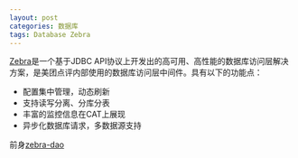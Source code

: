 ```yaml
---
layout: post
categories: 数据库
tags: Database Zebra
---
```


[Zebra](https://github.com/Meituan-Dianping/Zebra)是一个基于JDBC API协议上开发出的高可用、高性能的数据库访问层解决方案，是美团点评内部使用的数据库访问层中间件。具有以下的功能点：

- 配置集中管理，动态刷新
- 支持读写分离、分库分表
- 丰富的监控信息在CAT上展现
- 异步化数据库请求，多数据源支持

前身[zebra-dao](https://github.com/ainilife/zebra-dao)